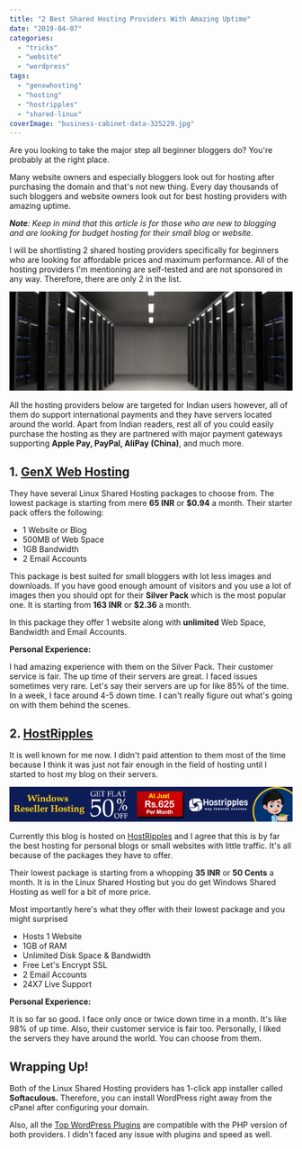 ```yaml
---
title: "2 Best Shared Hosting Providers With Amazing Uptime"
date: "2019-04-07"
categories: 
  - "tricks"
  - "website"
  - "wordpress"
tags: 
  - "genxwhosting"
  - "hosting"
  - "hostripples"
  - "shared-linux"
coverImage: "business-cabinet-data-325229.jpg"
---
```


Are you looking to take the major step all beginner bloggers do? You're probably at the right place.

Many website owners and especially bloggers look out for hosting after purchasing the domain and that's not new thing. Every day thousands of such bloggers and website owners look out for best hosting providers with amazing uptime.

_**Note**: Keep in mind that this article is for those who are new to blogging and are looking for budget hosting for their small blog or website._

I will be shortlisting 2 shared hosting providers specifically for beginners who are looking for affordable prices and maximum performance. All of the hosting providers I'm mentioning are self-tested and are not sponsored in any way. Therefore, there are only 2 in the list.

![3 Best Shared Hosting Providers ](images/business-cabinet-data-325229-1024x358.jpg)

All the hosting providers below are targeted for Indian users however, all of them do support international payments and they have servers located around the world. Apart from Indian readers, rest all of you could easily purchase the hosting as they are partnered with major payment gateways supporting **Apple Pay, PayPal, AliPay (China)**, and much more.

## 1\. [GenX Web Hosting](https://genxwhosting.com/pages/hosting.php?type=linux-shared)

They have several Linux Shared Hosting packages to choose from. The lowest package is starting from mere **65 INR** or **$0.94** a month. Their starter pack offers the following:

- 1 Website or Blog
- 500MB of Web Space
- 1GB Bandwidth
- 2 Email Accounts

This package is best suited for small bloggers with lot less images and downloads. If you have good enough amount of visitors and you use a lot of images then you should opt for their **Silver Pack** which is the most popular one. It is starting from **163 INR** or **$2.36** a month.

In this package they offer 1 website along with **unlimited** Web Space, Bandwidth and Email Accounts.

**Personal Experience:**

I had amazing experience with them on the Silver Pack. Their customer service is fair. The up time of their servers are great. I faced issues sometimes very rare. Let's say their servers are up for like 85% of the time. In a week, I face around 4-5 down time. I can't really figure out what's going on with them behind the scenes.

## 2\. [HostRipples](https://hostripples.in/secure/aff.php?aff=746)

It is well known for me now. I didn't paid attention to them most of the time because I think it was just not fair enough in the field of hosting until I started to host my blog on their servers.

[![Windows Reseller Hosting](images/Windows-Reseller-Hosting-720x90.gif)](https://hostripples.in/secure/aff.php?aff=746)

Currently this blog is hosted on [HostRipples](https://hostripples.in/secure/aff.php?aff=746) and I agree that this is by far the best hosting for personal blogs or small websites with little traffic. It's all because of the packages they have to offer.

Their lowest package is starting from a whopping **35 INR** or **50 Cents** a month. It is in the Linux Shared Hosting but you do get Windows Shared Hosting as well for a bit of more price.

Most importantly here's what they offer with their lowest package and you might surprised

- Hosts 1 Website
- 1GB of RAM
- Unlimited Disk Space & Bandwidth
- Free Let's Encrypt SSL
- 2 Email Accounts
- 24X7 Live Support

**Personal Experience:**

It is so far so good. I face only once or twice down time in a month. It's like 98% of up time. Also, their customer service is fair too. Personally, I liked the servers they have around the world. You can choose from them.

## Wrapping Up!

Both of the Linux Shared Hosting providers has 1-click app installer called **Softaculous.** Therefore, you can install WordPress right away from the cPanel after configuring your domain.

Also, all the [Top WordPress Plugins](https://sastaeinstein.com/2019/03/9-wonderful-wordpress-plugins.htmlhttps://sastaeinstein.com/2019/03/9-wonderful-wordpress-plugins.html) are compatible with the PHP version of both providers. I didn't faced any issue with plugins and speed as well.
